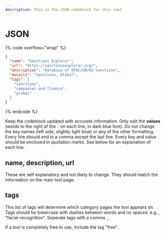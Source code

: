 ```yaml
---
description: This is the JSON codeblock for this tool
---
```


# JSON

{% code overflow="wrap" %}
```json
{
  "name": "Sanctions Explorer",
  "url": "https://sanctionsexplorer.org/",
  "description": "Database of OFAC/UN/EU sanctions",
  "details": "Sanctions, Global",
  "tags": [
    "sanctions",
    "companies-and-finance",
    "global"
  ]
}
```
{% endcode %}

Keep the codeblock updated with accurate information. Only edit the **values** (words to the right of the `:` on each line, in dark blue font). Do not change the key names (left side, slightly light blue) or any of the other formatting. Every line should end in a comma except the last line. Every key and value should be enclosed in quotation marks. See below for an explanation of each line.&#x20;

## name, description, url

These are self explanatory and not likely to change. They should match the information on the main tool page.

## tags

This list of tags will determine which category pages the tool appears on. Tags should be lowercase with dashes between words and no spaces: e.g., "facial-recognition". Seperate tags with a comma `,`.

If a tool is completely free to use, include the tag "free".

